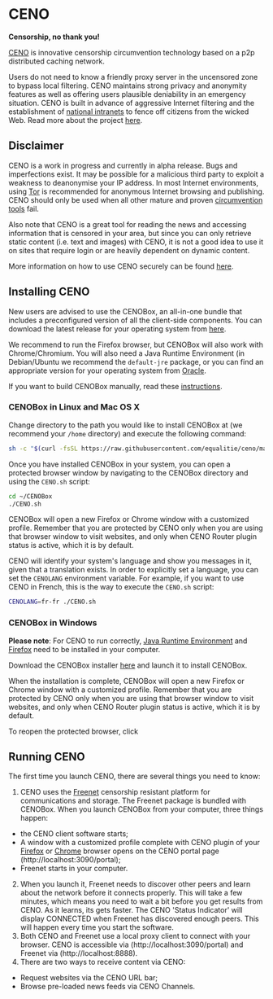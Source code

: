 # CENO

**Censorship, no thank you!**

[CENO](https://censorship.no) is innovative censorship circumvention technology
based on a p2p distributed caching network.

Users do not need to know a friendly proxy server in the uncensored zone to
bypass local filtering. CENO maintains strong privacy and anonymity features as
well as offering users plausible deniability in an emergency situation. CENO is
built in advance of aggressive Internet filtering and the establishment of
[national intranets](http://en.wikipedia.org/wiki/National_intranet) to fence
off citizens from the wicked Web. Read more about the project
[here](/doc/CENO-About.md).


## Disclaimer

CENO is a work in progress and currently in alpha release. Bugs and
imperfections exist. It may be possible for a malicious third party to exploit a
weakness to deanonymise your IP address. In most Internet environments, using
[Tor](https://www.torproject.org) is recommended for anonymous Internet browsing
and publishing. CENO should only be used when all other mature and proven
[circumvention
tools](https://learn.equalit.ie/wiki/I_want_to_learn_about_circumventing_Internet_censorship)
fail.

Also note that CENO is a great tool for reading the news and accessing
information that is censored in your area, but since you can only retrieve static
content (i.e. text and images) with CENO, it is not a good idea to use it on
sites that require login or are heavily dependent on dynamic content.

More information on how to use CENO securely can be found [here](SECURITY.md).

## Installing CENO

New users are advised to use the CENOBox, an all-in-one bundle that includes a
preconfigured version of all the client-side components. You can download the
latest release for your operating system from
[here](https://github.com/equalitie/ceno/releases/latest).

We recommend to run the Firefox browser, but CENOBox will also work with
Chrome/Chromium. You will also need a Java Runtime Environment (in Debian/Ubuntu
we recommend the `default-jre` package, or you can find an appropriate version
for your operating system from
[Oracle](http://www.oracle.com/technetwork/java/javase/downloads/jre7-downloads-1880261.html).

If you want to build CENOBox manually, read these [instructions](BUILD.md).

### CENOBox in Linux and Mac OS X

Change directory to the path you would like to install CENOBox at (we recommend
your `/home` directory)
and execute the following command:

```bash
sh -c "$(curl -fsSL https://raw.githubusercontent.com/equalitie/ceno/master/ceno-box/installCENO.sh)"
```

Once you have installed CENOBox in your system, you can open a protected
browser window by navigating to the CENOBox directory and using the `CENO.sh`
script:

```bash
cd ~/CENOBox
./CENO.sh
```

CENOBox will open a new Firefox or Chrome window with a customized profile.
Remember that you are protected by CENO only when you are using that browser
window to visit websites, and only when CENO Router plugin status is active,
which it is by default.

CENO will identify your system's language and show you messages in it, given
that a translation exists.  In order to explicitly set a language, you can set
the `CENOLANG` environment variable.  For example, if you want to use CENO in
French, this is the way to execute the `CENO.sh` script:

```bash
CENOLANG=fr-fr ./CENO.sh
```

### CENOBox in Windows

**Please note**: For CENO to run correctly, [Java Runtime Environment](http://www.oracle.com/technetwork/java/javase/downloads/jre7-downloads-1880261.html)
and [Firefox](https://www.mozilla.org/en-US/firefox/new/) need to be installed
in your computer. 

Download the CENOBox installer [here](https://github.com/equalitie/ceno/releases)
and launch it to install CENOBox.

When the installation is complete, CENOBox will open a new Firefox or Chrome
window with a customized profile. Remember that you are protected by CENO only
when you are using that browser window to visit websites, and only when CENO
Router plugin status is active, which it is by default.

To reopen the protected browser, click



## Running CENO

The first time you launch CENO, there are several things you need to know:

1. CENO uses the [Freenet](https://freenetproject.org) censorship resistant
   platform for communications and storage. The Freenet package is bundled with
   CENOBox. When you launch CENOBox from your computer, three things happen:
 * the CENO client software starts;
 * A window with a customized profile complete with CENO plugin of your
   [Firefox](https://github.com/equalitie/ceno/tree/next/ceno-firefox) or
   [Chrome](https://github.com/equalitie/ceno/tree/next/ceno-chrome) browser
   opens on the CENO portal page (http://localhost:3090/portal);
 * Freenet starts in your computer.
2. When you launch it, Freenet needs to discover other peers and learn about the
   network before it connects properly. This will take a few minutes, which
   means you need to wait a bit before you get results from CENO. As it learns,
   its gets faster. The CENO 'Status Indicator' will display CONNECTED when
   Freenet has discovered enough peers. This will happen every time you start
   the software.
3. Both CENO and Freenet use a local proxy client to connect with your browser.
   CENO is accessible via (http://localhost:3090/portal) and Freenet via
   (http://localhost:8888).
4. There are two ways to receive content via CENO:
 * Request websites via the CENO URL bar;
 * Browse pre-loaded news feeds via CENO Channels.

###
